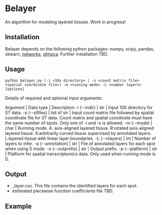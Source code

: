 # Belayer

An algorithm for modeling layered tissues. Work in progress!

## Installation
Belayer depends on the following python packages: numpy, scipy, pandas, sklearn, [networkx](https://github.com/networkx/networkx), [glmpca](https://github.com/willtownes/glmpca-py).
Further installation TBD.

## Usage
```
python belayer.py (-i <10x directory> | -s <count matrix file> <spatial coordinate file>) -m <running mode> -L <number layers> [options]
```

Details of required and optional input arguments:

Argument | Data type | Description
-i (--indir) | str | Input 10X directory for ST data.
-s (--stfiles) | list of str | Input count matrix file followed by spatial coordinate file for ST data. Count matrix and spatial coordinate must have the same number of spots. Only one of -i and -s is allowed.
-m (--mode) | char | Running mode. A: axis-aligned layered tissue. R:rotated axis-aligned layered tissue. S:arbitrarily curved tissue supervised by annotated layers. L:layered tissue with linear layer boundaries.
-L (--nlayers) | int | Number of layers to infer.
-a (--annotation) | str | File of annotated layers for each spot when using S mode.
-o (--outprefix) | str | Output prefix.
-p (--platform) | str | Platform for spatial transcriptomics data. Only used when running mode is S.


## Output
+ <outprefix>_layer.csv. This file contains the identified layers for each spot.
+ estimated piecewise function coefficients file TBD.

## Example